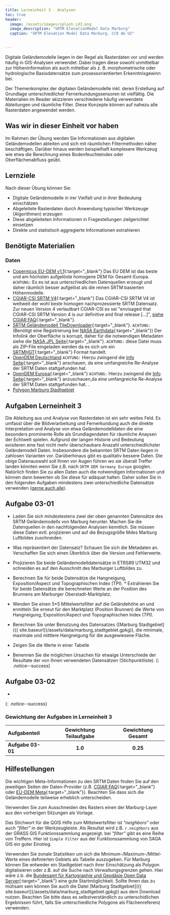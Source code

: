 ```yaml
---
title: Lerneinheit 3 - Analysen
toc: true
header:
  image: /assets/images/splash_L03.png
  image_description: "SRTM ElevationModel Data Marburg"
  caption: "SRTM Elevation Model Data Marburg. CC0 AG UI"
  

---
```



Digitale Geländemodelle liegen in der Regel als Rasterdaten vor und werden häufig in GIS-Analysen verwendet. Dabei tragen diese sowohl unmittelbar zur Höheninformation als auch mittelbar als z. B. morphometrische oder hydrologische Basisdatensätze zum prosessorientierten Erkenntnisgewinn bei.

<!--more-->

Der Themenkomplex der digitalen Geländemodelle inkl. deren Erstellung auf Grundlage unterschiedlicher Fernerkundungssensoren ist vielfältig. Die Materialien im Reader skizzieren verschiedene häufig verwendete Ableitungen und räumliche Filter. Diese Konzepte können auf nahezu alle Rasterdaten angewendet werden.


## Was wir in dieser Einheit vor haben

Im Rahmen der Übung werden Sie Informationen aus digitalen Geländemodellen ableiten und sich mit räumlichen Filtermethoden näher beschäftigen. Darüber hinaus werden beispielhaft komplexere Werkzeug wie etwa die Berechnung eines Bodenfeuchteindex oder Oberflächenabfluss geübt.


## Lernziele 

Nach dieser Übung können Sie:

  *  Digitale Geländemodelle in irer Vielfalt und in ihrer Bedeutung einschätzen 
  *  Abgeleitete Rasterdaten durch Anwendung typischer Werkzeuge (Algorithmen) erzeugen
  *  Diese abgeleiteten Informationen in Fragestellungen zielgerichtet einsetzen
  *  Direkte und statistisch aggregierte Informationen extrahieren


## Benötigte Materialien

### Daten
  * [Copernicus EU-DEM v1.1](https://land.copernicus.eu/imagery-in-situ/eu-dem/eu-dem-v1.1/view){:target="_blank"} Das EU DEM ist das beste und am höchsten aufgelöste homogene DEM für Gesamt-Europa. `ACHTUNG:` Es es ist aus unterschiedlichen Datenquellen erzeugt und daher räumlich besser aufgelöst als die reinen SRTM basierten Höhenmodelle. 
  * [CGIAR-CSI SRTM V4](https://srtm.csi.cgiar.org/srtmdata/){:target="_blank"} Das CGIAR-CSI SRTM V4 ist weltweit der wohl beste homogen nachprozessierte SRTM Datensatz. Zur neuen Version 4 verlautbart CGIAR-CSI es sei "envisaged that CGIAR-CSI SRTM Version 4 is our definitive and final release [...]", [siehe CGIAR FAQ](https://srtm.csi.cgiar.org/faq/){:target="_blank"}.
  * [SRTM Geländemodell TileDownloader](https://dwtkns.com/srtm30m/){:target="_blank"}. `ACHTUNG:` (Benötigt eine Registrierung bei [NASA Earthdata](https://urs.earthdata.nasa.gov/users/new){:target="_blank"}) Der Infolink der Oberfläche is korrupt, daher für die notwendigen Metadaten siehe die [NASA JPL Seite](https://www2.jpl.nasa.gov/srtm/){:target="_blank"}. `ACHTUNG:` diese Datei muss als ZIP-File eingeladen werden da es sich um ein [SRTMHGT](https://gdal.org/drivers/raster/srtmhgt.html){:target="_blank"} Format handelt. 
  * [OpenDEM Deutschland](https://opendem.info/downloads/srtm_germany_dtm.zip) `ACHTUNG:` Hierzu zwingend die [Info Seite](https://opendem.info/srtm_processing.html){:target="_blank"} anschauen, da eine umfangreiche Re-Analyse der SRTM Daten stattgefunden hat. 
  * [OpenDEM Europa](https://opendem.info/opendemeu_download_highres.html){:target="_blank"} `ACHTUNG:` Hierzu zwingend die [Info Seite](https://opendem.info/opendemeu_background.html){:target="_blank"} anzuschauen,da eine umfangreiche Re-Analyse der SRTM Daten stattgefunden hat.  .
  * [Polygon Marburg Stadtgebiet]({{site.baseurl}}/assets/data/marburg_stadtgebiet.gpkg)

## Aufgaben Lerneinheit 3
Die Ableitung aus und Analyse von Rasterdaten ist ein sehr weites Feld. Es umfasst über die  Bildverarbeitung und Fernerkundung auch die direkte Interpretation und Analyse von etwa Geländemodelldaten die eine besonders prominente Rolle als Grundlagendaten für räumliche Anaysen der Echtwelt spielen. Aufgrund der langen Historie und Bedeutung exisiteren eine fast nicht mehr überschaubare Anazahl unterschiedlichster Geländemodell Daten. Insbesondere die bekannten SRTM Daten liegen in zahlosen Varianten vor. Darüberhinaus gibt es qualitativ bessere Daten. Die obige Datenauswahl soll Ihnen vor Augen führen wo sie überall Treffer landen könnten wenn Sie z.B. nach `SRTM DEM Germany Europe` googlen. Natürlich finden Sie zu allen Daten auch die notwendigen Informationen und können dann bewerten ob Sie diese für adäquat halten. Daher sollen Sie in den folgenden Aufgaben mindestens zwei unterschiedliche Datensätze verwenden ([gerne auch alle](https://raw.githubusercontent.com/gisma-courses/geoinfo-basis-qgis/master/docs/assets/data/le3_dem.zip)).

## Aufgabe 03-01

* Laden Sie sich mindestestens zwei der oben genannten Datensätze des SRTM Geländemodells von Marburg herunter. Machen Sie die Datenquellen in den nachfolgenden Analysen kenntlich. Sie müssen diese Daten evtl. projizieren und auf die Bezugsgröße Mdes Marburg Luftbildes zuschneiden.

*   Was repräsentiert der Datensatz? Schauen Sie sich die Metadaten an. Verschaffen Sie sich einen Überblick über die Version und Fehlerwerte.
*   Projizieren Sie beide Geländemodelldatensätze in ETRS89 UTM32 und schneiden es auf den Ausschnitt des Marburger Luftbildes zu.
*   Berechnen Sie für beide Datensätze die Hangneigung, Exposition/Aspect und Topographischen Index (TPI). *   Extrahieren Sie für beide Datensätze die berechneten Werte an der Position des Brunnens am Marburger Oberstadt-Marktplatz.
*   Wenden Sie einen 5*5 Mittelwertsfilter auf die Geländehöhe an und ermitteln Sie erneut für den Marktplatz (Position Brunnen) die Werte von Hangneigung, Exposition/Aspect und Topographischen Index (TPI).
* Berechnen Sie unter Benutzung des Datensatzes ([Marburg Stadtgebiet]({{ site.baseurl}}/assets/data/marburg_stadtgebiet.gpkg)), die minimale, maximale und mittlere Hangneigung für die ausgewiesene Fläche. 
* Zeigen Sie die Werte in einer Tabelle
* Benennen Sie die möglichen Ursachen für etwaige Unterschiede der Resultate der von Ihnen verwendeten Datensätzen (Stichpunktliste). 
{: .notice--success}

## Aufgabe 03-02
* 
{: .notice--success}

### Gewichtung der Aufgaben in Lerneinheit 3

| Aufgabenteil | Gewichtung Teilaufgabe | Gewichtung  Gesamt| 
|:-------------|:----------------------:|:-----------------:|
|**Aufgabe 03-01** | **1.0**  | **0.25** | 


## Hilfestellungen 

Die wichtigen Meta-Informationen zu den SRTM Daten finden Sie auf den jeweiligen Seiten der Daten-Provider (z.B. [CGIAR FAQ](https://srtm.csi.cgiar.org/faq/){:target="_blank"} oder [EU-DEM Meta](https://land.copernicus.eu/imagery-in-situ/eu-dem/eu-dem-v1.1?tab=metadata){:target="_blank"}). Beachten Sie dass sich die Geländemodelle teilweise erheblich unterscheiden.

Verwenden Sie zum Ausschneiden des Rasters einen der Marburg-Layer aus den vorherigen Sitzungen als Vorlage.

Das Stichwort für die QGIS Hilfe zum Mittelwertsfilter ist *"neighbors"*  oder auch *"filter"* in der Werkzeugleiste. Als Resultat wird z.B. `r.neighbors` aus der GRASS GIS Funktionssammlung angezeigt. bei *"filter"* gibt es eine Reihe von Treffern. Hier ist `Simple Filter` aus der Funktionssammlung von SAGA GIS ein guter Einstieg.

Verwenden Sie zonale Statistiken um sich die Minimum-/Maximum-/Mittel-Werte eines definierten Gebiets als Tabelle auszugeben. Für Marburg können Sie entweder ein Stadtgebiet nach ihrer Einschätzung als Polygon digitalisieren oder z.B. auf die Suche nach Verwaltungsgrenzen gehen. Hier wäre z.b. die [Bundesamt für Kartographie und Geodäsie Open Data Server](https://gdz.bkg.bund.de/index.php/default/open-data.html){:target="_blank"}  eine gute Startmöglichkeit.
 Sollte Ihnen das zu mühsam sein können  Sie auch die Datei [Marburg Stadtgebiet]({{ site.baseurl}}/assets/data/marburg_stadtgebiet.gpkg)) aus dem Download nutzen. Beachten Sie bitte dass es selbstverständlich zu unterschidlichen Ergebnissen führt, falls Sie unterschiedliche Polygone als Flächenreferenz verwenden.  